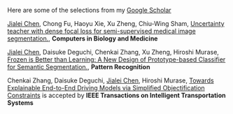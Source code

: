 Here are some of the selections from my [Google Scholar](https://scholar.google.com.hk/citations?user=xV3gdyAAAAAJ&hl=zh-CN)

<u>Jialei Chen</u>, Chong Fu, Haoyu Xie, Xu Zheng, Chiu-Wing Sham, [Uncertainty teacher with dense focal loss for semi-supervised medical image segmentation.](https://www.sciencedirect.com/science/article/pii/S001048252200751X), **Computers in Biology and Medicine** 

<u>Jialei Chen</u>, Daisuke Deguchi, Chenkai Zhang, Xu Zheng, Hiroshi Murase, [Frozen is Better than Learning: A New Design of Prototype-based Classifier for Semantic Segmentation.](https://doi.org/10.1016/j.patcog.2024.110431), **Pattern Recognition** 

Chenkai Zhang, Daisuke Deguchi, <u>Jialei Chen</u>, Hiroshi Murase, [Towards Explainable End-to-End Driving Models via Simplified Objectification Constraints]() is accepted by **IEEE Transactions on Intelligent Transportation Systems**

